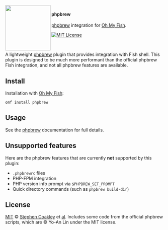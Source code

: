 <img src="https://cdn.rawgit.com/oh-my-fish/oh-my-fish/e4f1c2e0219a17e2c748b824004c8d0b38055c16/docs/logo.svg" align="left" width="144px" height="144px"/>

#### phpbrew
[phpbrew] integration for [Oh My Fish][omf].

[![MIT License](https://img.shields.io/badge/license-MIT-007EC7.svg?style=flat-square)](/LICENSE)

<br/>

A lightweight [phpbrew] plugin that provides integration with Fish shell. This plugin is designed to be much more performant than the official phpbrew Fish integration, and not all phpbrew features are available.


## Install
Installation with [Oh My Fish][omf]:

    omf install phpbrew


## Usage
See the [phpbrew] documentation for full details.


## Unsupported features
Here are the phpbrew features that are currently **not** supported by this plugin:

- `.phpbrewrc` files
- PHP-FPM integration
- PHP version info prompt via `$PHPBREW_SET_PROMPT`
- Quick directory commands (such as `phpbrew build-dir`)


## License
[MIT][mit] © [Stephen Coakley][author] et [al][contributors]. Includes some code from the official phpbrew scripts, which are © Yo-An Lin under the MIT license.


[author]: http://github.com/coderstephen
[contributors]: https://github.com/oh-my-fish/plugin-config/graphs/contributors
[license-badge]: https://img.shields.io/badge/license-MIT-007EC7.svg?style=flat-square
[mit]: http://opensource.org/licenses/MIT
[omf]: https://www.github.com/oh-my-fish/oh-my-fish
[phpbrew]: http://phpbrew.github.io/phpbrew/
